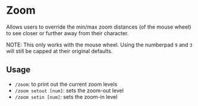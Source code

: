 # Zoom

Allows users to override the min/max zoom distances (of the mouse wheel) to see closer or further away from their character.

NOTE: This only works with the mouse wheel. Using the numberpad `9` and `3` will still be capped at their original defaults.

## Usage

- `/zoom`: to print out the current zoom levels
- `/zoom setout [num]`: sets the zoom-out level
- `/zoom setin [num]`: sets the zoom-in level
